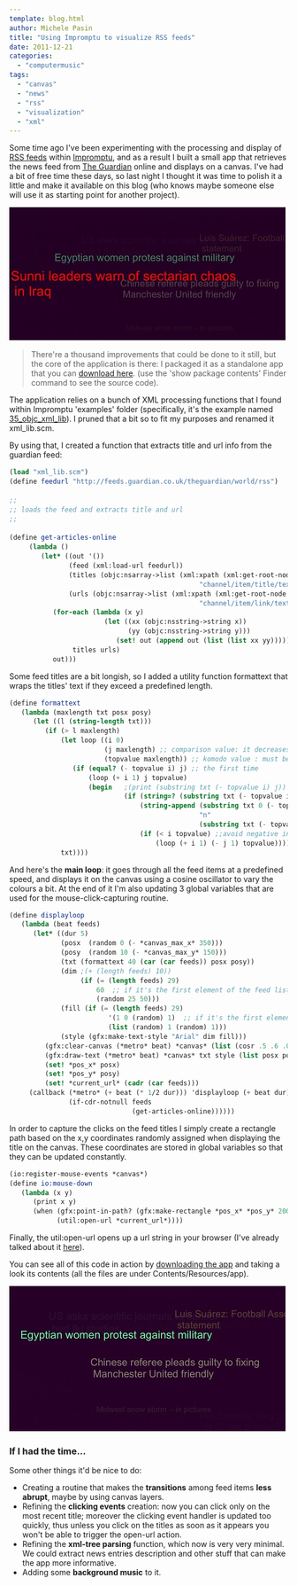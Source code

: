 ```yaml
---
template: blog.html
author: Michele Pasin
title: "Using Impromptu to visualize RSS feeds"
date: 2011-12-21
categories: 
  - "computermusic"
tags: 
  - "canvas"
  - "news"
  - "rss"
  - "visualization"
  - "xml"
---
```


Some time ago I've been experimenting with the processing and display of [RSS feeds](http://www.google.co.uk/url?sa=t&rct=j&q=rss%20feed&source=web&cd=1&ved=0CD0QFjAA&url=http%3A%2F%2Fen.wikipedia.org%2Fwiki%2FRSS&ei=K9jxTtyyMY-K4gSwibHBAQ&usg=AFQjCNEdBSkFc9gzQ_IRDoz4mZzyuZwfbw) within [Impromptu](http://impromptu.moso.com.au/), and as a result I built a small app that retrieves the news feed from [The Guardian](http://www.guardian.co.uk/) online and displays on a canvas. I've had a bit of free time these days, so last night I thought it was time to polish it a little and make it available on this blog (who knows maybe someone else will use it as starting point for another project).

[![Visualizing rss feeds with Impromptu](../../img/6549002895_2b42b95cef.jpg)](http://www.flickr.com/photos/mikele/6549002895/ "Visualizing rss feeds with Impromptu by MagIcReBirth, on Flickr")

> There're a thousand improvements that could be done to it still, but the core of the application is there: I packaged it as a standalone app that you can [download here](http://www.box.com/s/oprvyybridp0gtij8j5d). (use the 'show package contents' Finder command to see the source code).

The application relies on a bunch of XML processing functions that I found within Impromptu 'examples' folder (specifically, it's the example named [35\_objc\_xml\_lib](http://impromptu.moso.com.au/examples_2.5/35_objc_xml_lib.html)). I pruned that a bit so to fit my purposes and renamed it xml\_lib.scm.

By using that, I created a function that extracts title and url info from the guardian feed:


```scheme
(load "xml_lib.scm")
(define feedurl "http://feeds.guardian.co.uk/theguardian/world/rss")

;;
;; loads the feed and extracts title and url
;;

(define get-articles-online
     (lambda ()
        (let* ((out '())
               (feed (xml:load-url feedurl))
               (titles (objc:nsarray->list (xml:xpath (xml:get-root-node feed)
                                                "channel/item/title/text()")))
               (urls (objc:nsarray->list (xml:xpath (xml:get-root-node feed)
                                                "channel/item/link/text()"))))                                                 
           (for-each (lambda (x y)
                        (let ((xx (objc:nsstring->string x))
                              (yy (objc:nsstring->string y)))
                           (set! out (append out (list (list xx yy))))))
                titles urls)
           out)))
```

Some feed titles are a bit longish, so I added a utility function formattext that wraps the titles' text if they exceed a predefined length.

```scheme
(define formattext 
   (lambda (maxlength txt posx posy)
      (let ((l (string-length txt)))      
         (if (> l maxlength)
             (let loop ((i 0)
                        (j maxlength) ;; comparison value: it decreases at each recursion (except the first one) 
                        (topvalue maxlength)) ;; komodo value : must be equal to j at the beginning
                (if (equal? (- topvalue i) j) ;; the first time
                    (loop (+ i 1) j topvalue)
                    (begin   ;(print (substring txt (- topvalue i) j))
                             (if (string=? (substring txt (- topvalue i) j) " ")
                                 (string-append (substring txt 0 (- topvalue i)) 
                                                "n" 
                                                (substring txt (- topvalue i) (string-length txt)))
                                 (if (< i topvalue) ;;avoid negative indexes in substring
                                     (loop (+ i 1) (- j 1) topvalue))))))
             txt))))
```

And here's the **main loop**: it goes through all the feed items at a predefined speed, and displays it on the canvas using a cosine oscillator to vary the colours a bit. At the end of it I'm also updating 3 global variables that are used for the mouse-click-capturing routine.

```scheme
(define displayloop
   (lambda (beat feeds) 
      (let* ((dur 5)
             (posx  (random 0 (- *canvas_max_x* 350)))
             (posy  (random 10 (- *canvas_max_y* 150)))
             (txt (formattext 40 (car (car feeds)) posx posy))
             (dim ;(+ (length feeds) 10))                  
                  (if (= (length feeds) 29)
                      60  ;; if it's the first element of the feed list make it bigger
                      (random 25 50)))
             (fill (if (= (length feeds) 29)
                         '(1 0 (random) 1)  ;; if it's the first element of the feed list make it reddish
                         (list (random) 1 (random) 1)))
             (style (gfx:make-text-style "Arial" dim fill)))
         (gfx:clear-canvas (*metro* beat) *canvas* (list (cosr .5 .6 .001) 0 (cosr .5 .6 .001) .5 ))
         (gfx:draw-text (*metro* beat) *canvas* txt style (list posx posy))
         (set! *pos_x* posx)
         (set! *pos_y* posy)
         (set! *current_url* (cadr (car feeds)))
     (callback (*metro* (+ beat (* 1/2 dur))) 'displayloop (+ beat dur)
               (if-cdr-notnull feeds 
                               (get-articles-online))))))
```

In order to capture the clicks on the feed titles I simply create a rectangle path based on the x,y coordinates randomly assigned when displaying the title on the canvas. These coordinates are stored in global variables so that they can be updated constantly.

```scheme
(io:register-mouse-events *canvas*)
(define io:mouse-down
   (lambda (x y)
      (print x y)
      (when (gfx:point-in-path? (gfx:make-rectangle *pos_x* *pos_y* 200 200) x y )
            (util:open-url *current_url*))))
```

Finally, the util:open-url opens up a url string in your browser (I've already talked about it [here](http://www.michelepasin.org/blog/2010/02/15/impromptu-function-to-access-wiki-docs-from-the-editor/)).

You can see all of this code in action by [downloading the app](http://www.box.com/s/oprvyybridp0gtij8j5d) and taking a look its contents (all the files are under Contents/Resources/app).

[![Visualizing rss feeds with Impromptu](../../img/6549002521_9b39fb2120.jpg)](http://www.flickr.com/photos/mikele/6549002521/ "Visualizing rss feeds with Impromptu by MagIcReBirth, on Flickr")

### If I had the time…

Some other things it'd be nice to do:

- Creating a routine that makes the **transitions** among feed items **less abrupt**, maybe by using canvas layers.
- Refining the **clicking events** creation: now you can click only on the most recent title; moreover the clicking event handler is updated too quickly, thus unless you click on the titles as soon as it appears you won't be able to trigger the open-url action.
- Refining the **xml-tree parsing** function, which now is very very minimal. We could extract news entries description and other stuff that can make the app more informative.
- Adding some **background music** to it.

